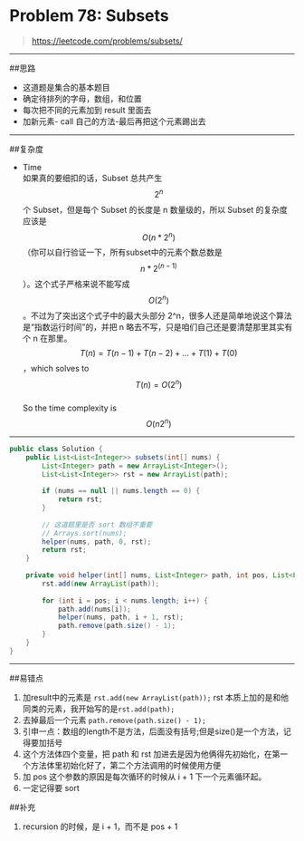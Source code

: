 # Problem 78: Subsets

> https://leetcode.com/problems/subsets/


----------
##思路
* 这道题是集合的基本题目
* 确定待排列的字母，数组，和位置
* 每次把不同的元素加到 result 里面去
* 加新元素- call 自己的方法-最后再把这个元素踢出去 

---------------------
##复杂度
* Time  
如果真的要细扣的话，Subset 总共产生 $$2^n$$ 个 Subset，但是每个 Subset 的长度是 n 数量级的，所以 Subset 的复杂度应该是 $$O(n*2^n)$$ （你可以自行验证一下，所有subset中的元素个数总数是$$n*2^(n-1)$$）。这个式子严格来说不能写成 $$O(2^n)$$。不过为了突出这个式子中的最大头部分 2^n，很多人还是简单地说这个算法是“指数运行时间”的，并把 n 略去不写，只是咱们自己还是要清楚那里其实有个 n 在那里。
$$T(n) = T(n - 1) + T(n - 2) + ... + T(1) + T(0)$$，which solves to $$T(n) = O(2^n)$$  
So the time complexity is $$O(n2^n)$$

----

```java
public class Solution {
    public List<List<Integer>> subsets(int[] nums) {
        List<Integer> path = new ArrayList<Integer>();
        List<List<Integer>> rst = new ArrayList(path);
        
        if (nums == null || nums.length == 0) {
            return rst;
        }
        
        // 这道题里是否 sort 数组不重要
        // Arrays.sort(nums);
        helper(nums, path, 0, rst);
        return rst;
    }
    
    private void helper(int[] nums, List<Integer> path, int pos, List<List<Integer>> rst) {
        rst.add(new ArrayList(path));
        
        for (int i = pos; i < nums.length; i++) {
            path.add(nums[i]);
            helper(nums, path, i + 1, rst);
            path.remove(path.size() - 1);
        }
    }
}
```
-----------------------

##易错点
1. 加result中的元素是 ```rst.add(new ArrayList(path));``` rst 本质上加的是和他同类的元素，我开始写的是```rst.add(path);```
2. 去掉最后一个元素 ```path.remove(path.size() - 1);```
3. 引申一点：数组的length不是方法，后面没有括号;但是size()是一个方法，记得要加括号
4. 这个方法体四个变量，把 path 和 rst 加进去是因为他俩得先初始化，在第一个方法体里初始化好了，第二个方法调用的时候使用方便
5. 加 pos 这个参数的原因是每次循环的时候从 i + 1 下一个元素循环起。
6. 一定记得要 sort

##补充
1. recursion 的时候，是 i + 1，而不是 pos + 1
